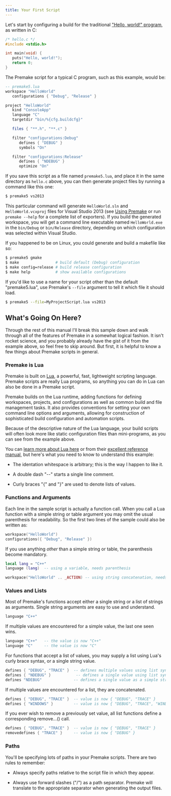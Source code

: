 ```yaml
---
title: Your First Script
---
```


Let's start by configuring a build for the traditional ["Hello, world!" program](https://en.wikipedia.org/wiki/%22Hello,_world!%22_program), as written in C:

```c
/* hello.c */
#include <stdio.h>

int main(void) {
   puts("Hello, world!");
   return 0;
}
```

The Premake script for a typical C program, such as this example, would be:

```lua
-- premake5.lua
workspace "HelloWorld"
   configurations { "Debug", "Release" }

project "HelloWorld"
   kind "ConsoleApp"
   language "C"
   targetdir "bin/%{cfg.buildcfg}"

   files { "**.h", "**.c" }

   filter "configurations:Debug"
      defines { "DEBUG" }
      symbols "On"

   filter "configurations:Release"
      defines { "NDEBUG" }
      optimize "On"
```

If you save this script as a file named `premake5.lua`, and place it in the same directory as `hello.c` above, you can then generate project files by running a command like this one:

```bash
$ premake5 vs2013
```

This particular command will generate `HelloWorld.sln` and `HelloWorld.vcxproj` files for Visual Studio 2013 (see [Using Premake](using-premake) or run `premake --help` for a complete list of exporters). If you build the generated workspace, you will get a command line executable named `HelloWorld.exe` in the `bin/Debug` or `bin/Release` directory, depending on which configuration was selected within Visual Studio.

If you happened to be on Linux, you could generate and build a makefile like so:

```bash
$ premake5 gmake
$ make                # build default (Debug) configuration
$ make config=release # build release configuration
$ make help           # show available configurations
```

If you'd like to use a name for your script other than the default "premake5.lua", use Premake's `--file` argument to tell it which file it should load.

```bash
$ premake5 --file=MyProjectScript.lua vs2013
```


## What's Going On Here? ##

Through the rest of this manual I'll break this sample down and walk through all of the features of Premake in a somewhat logical fashion. It isn't rocket science, and you probably already have the gist of it from the example above, so feel free to skip around. But first, it is helpful to know a few things about Premake scripts in general.


### Premake is Lua ###

Premake is built on [Lua](http://www.lua.org/about.html), a powerful, fast, lightweight scripting language. Premake scripts are really Lua programs, so anything you can do in Lua can also be done in a Premake script.

Premake builds on the Lua runtime, adding functions for defining workspaces, projects, and configurations as well as common build and file management tasks. It also provides conventions for setting your own command line options and arguments, allowing for construction of sophisticated build configuration and automation scripts.

Because of the descriptive nature of the Lua language, your build scripts will often look more like static configuration files than mini-programs, as you can see from the example above.

You can [learn more about Lua here](http://www.lua.org/about.html) or from their [excellent reference manual](http://www.lua.org/manual/5.3/), but here's what you need to know to understand this example:

* The identation whitespace is arbitrary; this is the way I happen to like it.

* A double dash "--" starts a single line comment.

* Curly braces "{" and "}" are used to denote lists of values.


### Functions and Arguments ###

Each line in the sample script is actually a function call. When you call a Lua function with a simple string or table argument you may omit the usual parenthesis for readability. So the first two lines of the sample could also be written as:

```lua
workspace("HelloWorld")
configurations({ "Debug", "Release" })
```

If you use anything *other* than a simple string or table, the parenthesis become mandatory.

```lua
local lang = "C++"
language (lang)  -- using a variable, needs parenthesis

workspace("HelloWorld" .. _ACTION) -- using string concatenation, needs parenthesis
```


### Values and Lists ###

Most of Premake's functions accept either a single string or a list of strings as arguments. Single string arguments are easy to use and understand.

```lua
language "C++"
```

If multiple values are encountered for a simple value, the last one seen wins.

```lua
language "C++"   -- the value is now "C++"
language "C"     -- the value is now "C"
```

For functions that accept a list of values, you may supply a list using Lua's curly brace syntax, or a single string value.

```lua
defines { "DEBUG", "TRACE" }  -- defines multiple values using list syntax
defines { "NDEBUG" }           -- defines a single value using list syntax
defines "NDEBUG"              -- defines a single value as a simple string
```

If multiple values are encountered for a list, they are concatenated.

```lua
defines { "DEBUG", "TRACE" }  -- value is now { "DEBUG", "TRACE" }
defines { "WINDOWS" }         -- value is now { "DEBUG", "TRACE", "WINDOWS" }
```

If you ever wish to remove a previously set value, all list functions define a corresponding remove...() call.

```lua
defines { "DEBUG", "TRACE" }  -- value is now { "DEBUG", "TRACE" }
removedefines { "TRACE" }     -- value is now { "DEBUG" }
```


### Paths ###

You'll be specifying lots of paths in your Premake scripts. There are two rules to remember:

* Always specify paths relative to the script file in which they appear.

* Always use forward slashes ("/") as a path separator. Premake will translate to the appropriate separator when generating the output files.

